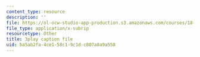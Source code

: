 ```yaml
---
content_type: resource
description: ''
file: https://ol-ocw-studio-app-production.s3.amazonaws.com/courses/18-01sc-single-variable-calculus-fall-2010/ba5ab2fa4ce158c19c1dc807a8a9a558_PNTnmH6jsRI.vtt
file_type: application/x-subrip
resourcetype: Other
title: 3play caption file
uid: ba5ab2fa-4ce1-58c1-9c1d-c807a8a9a558
---
```

